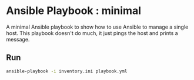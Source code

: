 # Ansible Playbook : minimal

A minimal Ansible playbook to show how to use Ansible to manage a single host.
This playbook doesn't do much, it just pings the host and prints a message.

## Run

```bash
ansible-playbook -i inventory.ini playbook.yml
```

